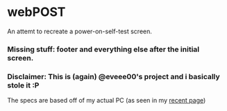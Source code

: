# webPOST
An attemt to recreate a power-on-self-test screen.

### Missing stuff: footer and everything else after the initial screen. 
### Disclaimer: This is (again) @eveee00's project and i basically stole it :P
The specs are based off of my actual PC (as seen in my [recent page](icey67.github.io))
